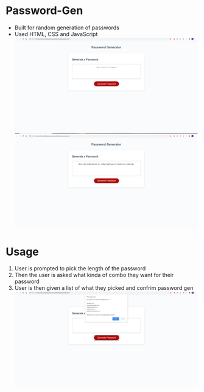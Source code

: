 # Password-Gen
- Built for random generation of passwords
- Used HTML, CSS and JavaScript
![Frontpage](hw1.PNG)
![Password shown](hw2.PNG)
# Usage
1. User is prompted to pick the length of the password
2. Then the user is asked what kinda of combo they want for their password
3. User is then given a list of what they picked and confrim password gen
![User confrim](hw3.PNG)
